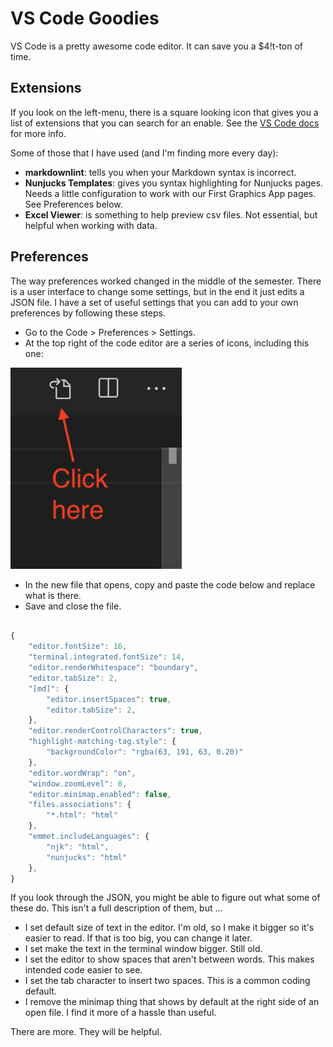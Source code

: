 # VS Code Goodies

VS Code is a pretty awesome code editor. It can save you a $4!t-ton of time.

## Extensions

If you look on the left-menu, there is a square looking icon that gives you a list of extensions that you can search for an enable. See the [VS Code docs](https://code.visualstudio.com/docs/editor/extension-gallery) for more info.

Some of those that I have used (and I'm finding more every day):

- **markdownlint**: tells you when your Markdown syntax is incorrect.
- **Nunjucks Templates**: gives you syntax highlighting for Nunjucks pages. Needs a little configuration to work with our First Graphics App pages. See Preferences below.
- **Excel Viewer**: is something to help preview csv files. Not essential, but helpful when working with data.

## Preferences

The way preferences worked changed in the middle of the semester. There is a user interface to change some settings, but in the end it just edits a JSON file. I have a set of useful settings that you can add to your own preferences by following these steps.

- Go to the Code > Preferences > Settings.
- At the top right of the code editor are a series of icons, including this one:

![vs-code-setting-as-code](images/vs-code-setting-as-code.png)

- In the new file that opens, copy and paste the code below and replace what is there.
- Save and close the file.

```javascript

{
    "editor.fontSize": 16,
    "terminal.integrated.fontSize": 14,
    "editor.renderWhitespace": "boundary",
    "editor.tabSize": 2,
    "[md]": {
        "editor.insertSpaces": true,
        "editor.tabSize": 2,
    },
    "editor.renderControlCharacters": true,
    "highlight-matching-tag.style": {
        "backgroundColor": "rgba(63, 191, 63, 0.20)"
    },
    "editor.wordWrap": "on",
    "window.zoomLevel": 0,
    "editor.minimap.enabled": false,
    "files.associations": {
        "*.html": "html"
    },
    "emmet.includeLanguages": {
        "njk": "html",
        "nunjucks": "html"
    },
}
```

If you look through the JSON, you might be able to figure out what some of these do. This isn't a full description of them, but ...

- I set default size of text in the editor. I'm old, so I make it bigger so it's easier to read. If that is too big, you can change it later.
- I set make the text in the terminal window bigger. Still old.
- I set the editor to show spaces that aren't between words. This makes intended code easier to see.
- I set the tab character to insert two spaces. This is a common coding default.
- I remove the minimap thing that shows by default at the right side of an open file. I find it more of a hassle than useful.

There are more. They will be helpful.

